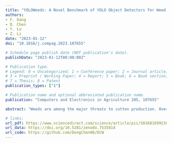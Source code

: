 ```yaml
---
title: "YOLOWeeds: A Novel Benchmark of YOLO Object Detectors for Weed Detection in Cotton Production Systems"
authors: 
- F. Dang
- D. Chen
- Y. Lu
- Z. Li
date: "2023-01-12"
doi: "10.1016/j.compag.2023.107655"

# Schedule page publish date (NOT publication's date).
publishDate: "2023-01-12T00:00:00Z"

# Publication type.
# Legend: 0 = Uncategorized; 1 = Conference paper; 2 = Journal article;
# 3 = Preprint / Working Paper; 4 = Report; 5 = Book; 6 = Book section;
# 7 = Thesis; 8 = Patent
publication_types: ["1"]

# Publication name and optional abbreviated publication name.
publication: "Computers and Electronics in Agriculture 205, 107655"

abstract: "Weeds are among the major threats to cotton production. Overreliance on herbicides for weed control has accelerated the evolution of herbicide-resistance in weeds and caused increasing concerns about environments, food safety and human health. Machine vision systems for automated/robotic weeding have received growing interest towards the realization of integrated, sustainable weed management. However, in the presence of unstructured field environments and significant biological variability of weeds, it remains a serious challenge to develop robust in-crop weed identification and detection systems. To address this challenge requires the development of annotated, large-scale image datasets of weeds specific to cotton production and date-driven machine learning models for weed detection. Among various deep learning architectures, a diversity of YOLO (You Only Look Once) detectors is well-suited for real-time application and has enjoyed great popularity for generic object detection. This study presents a new dataset (CottoWeedDet12) of weeds that are important to cotton production in the southern United States; it consists of 5648 images of 12 weed classes with a total of 9370 bounding box annotations, collected under natural light conditions and at varied weed growth stages in cotton fields. A novel, comprehensive benchmark of 25 state-of-the-art YOLO object detectors of seven versions including YOLOv3, YOLOv4, Scaled-YOLOv4, YOLOR and YOLOv5, YOLOv6 and YOLOv7, has been established for weed detection on the dataset. Based on the Monte-Caro cross validation with 5 replications, the detection accuracy in terms of mAP@50 ranged from 88.14% by YOLOv3-tiny to 95.22% by YOLOv4, and the accuracy in terms of mAP@50[0.5:0.95] ranged from 68.18% by YOLOv3-tiny to 89.72% by Scaled-YOLOv4. All the YOLO models especially YOLOv5n and YOLOv5s have shown great potential for real-time weed detection, and data augmentation could increase weed detection accuracy. Both the weed detection dataset and software program codes for model benchmarking in this study are publicly available, which are expected to be valuable resources for promoting future research on AI-empowered weed detection and control for cotton and potentially other crops." 

# links:
url_pdf: https://www.sciencedirect.com/science/article/pii/S0168169923000431?dgcid=author
url_data: https://doi.org/10.5281/zenodo.7535814
url_code: https://github.com/DongChen06/DCW
---
```

